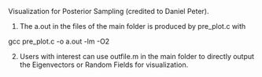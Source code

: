 Visualization for Posterior Sampling (credited to Daniel Peter).

1. The a.out in the files of the main folder is produced by pre_plot.c with

gcc pre_plot.c -o a.out -lm -O2

2. Users with interest can use outfile.m in the main folder to directly output the Eigenvectors or Random Fields for visualization.
